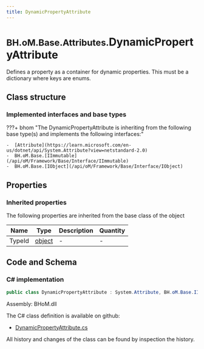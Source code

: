 ```yaml
---
title: DynamicPropertyAttribute
---
```


# <small>BH.oM.Base.Attributes.</small>**DynamicPropertyAttribute**

Defines a property as a container for dynamic properties. This must be a dictionary where keys are enums.

## Class structure

### Implemented interfaces and base types

???+ bhom "The DynamicPropertyAttribute is inheriting from the following base type(s) and implements the following interfaces:"

    -  [Attribute](https://learn.microsoft.com/en-us/dotnet/api/System.Attribute?view=netstandard-2.0)
    -  BH.oM.Base.[IImmutable](/api/oM/Framework/Base/Interface/IImmutable)
    -  BH.oM.Base.[IObject](/api/oM/Framework/Base/Interface/IObject)


## Properties

### Inherited properties
The following properties are inherited from the base class of the object

| Name             | Type             | Description      | Quantity         |
|------------------|------------------|------------------|------------------|
| TypeId | [object](https://learn.microsoft.com/en-us/dotnet/api/System.Object?view=netstandard-2.0) | - | - |


## Code and Schema

### C# implementation

``` C# title="C#"
public class DynamicPropertyAttribute : System.Attribute, BH.oM.Base.IImmutable, BH.oM.Base.IObject
```

Assembly: BHoM.dll

The C# class definition is available on github:

- [DynamicPropertyAttribute.cs](https://github.com/BHoM/BHoM/blob/develop/BHoM/Attributes\DynamicPropertyAttribute.cs)

All history and changes of the class can be found by inspection the history.
